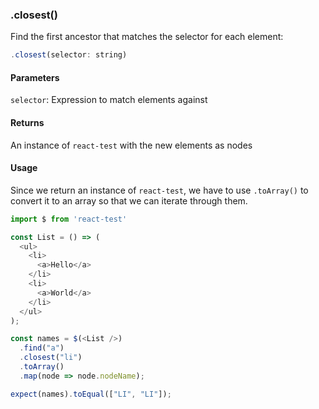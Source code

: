 ### .closest()

Find the first ancestor that matches the selector for each element:

```js
.closest(selector: string)
```

#### Parameters

`selector`: Expression to match elements against

#### Returns

An instance of `react-test` with the new elements as nodes

#### Usage

Since we return an instance of `react-test`, we have to use `.toArray()` to convert it to an array so that we can iterate through them.

```js
import $ from 'react-test'

const List = () => (
  <ul>
    <li>
      <a>Hello</a>
    </li>
    <li>
      <a>World</a>
    </li>
  </ul>
);

const names = $(<List />)
  .find("a")
  .closest("li")
  .toArray()
  .map(node => node.nodeName);

expect(names).toEqual(["LI", "LI"]);
```
